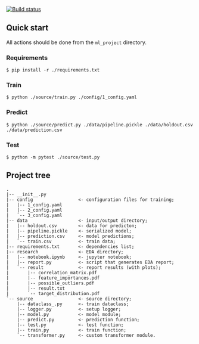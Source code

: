 [![Build status](https://github.com/made-mlops-2022/alexey-dvornikov/actions/workflows/checks.yaml/badge.svg?branch=homework1)](https://github.com/made-mlops-2022/alexey-dvornikov/actions/workflows/checks.yaml)

## Quick start
All actions should be done from the `ml_project` directory.

### Requirements
```
$ pip install -r ./requirements.txt
```

### Train
```
$ python ./source/train.py ./config/1_config.yaml
```

### Predict
```
$ python ./source/predict.py ./data/pipeline.pickle ./data/holdout.csv ./data/prediction.csv
```

### Test
```
$ python -m pytest ./source/test.py 
```

## Project tree
```
.
|-- __init__.py            
|-- config                 <- configuration files for training;
|   |-- 1_config.yaml      
|   |-- 2_config.yaml      
|   `-- 3_config.yaml
|-- data                   <- input/output directory;
|   |-- holdout.csv        <- data for predicton;
|   |-- pipeline.pickle    <- serialized model;
|   |-- prediction.csv     <- model predictions;
|   `-- train.csv          <- train data;
|-- requirements.txt       <- dependencies list;
|-- research               <- EDA directory;
|   |-- notebook.ipynb     <- jupyter notebook;
|   |-- report.py          <- script that generates EDA report;
|   `-- result             <- report results (with plots);
|       |-- correlation_matrix.pdf
|       |-- feature_importances.pdf
|       |-- possible_outliers.pdf
|       |-- result.txt
|       `-- target_distribution.pdf
`-- source                 <- source directory;
    |-- dataclass_.py      <- train dataclass;
    |-- logger.py          <- setup logger;
    |-- model.py           <- model module;
    |-- predict.py         <- prediction function;
    |-- test.py            <- test function;
    |-- train.py           <- train function;
    `-- transformer.py     <- custom transformer module.
```
